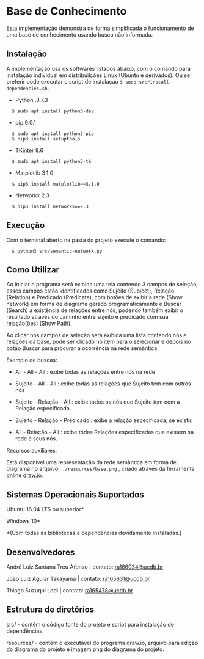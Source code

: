 # Base de Conhecimento

Esta implementação demonstra de forma simplificada o funcionamento de uma base de conhecimento usando busca não informada.


## Instalação

A implementação usa os softwares listados abaixo, com o comando para instalação individual em distribuilções Linux (Ubuntu e derivados). Ou se preferir pode executar o script de instalaçao ``` $ sudo src/install-dependencies.sh ```.

- Python .3.7.3

```
  $ sudo apt install python3-dev
```

- pip 9.0.1

```
  $ sudo apt install python3-pip
  $ pip3 install setuptools
```

- TKinter 8.6

```
  $ sudo apt install python3-tk
```

- Matplotlib 3.1.0

```
  $ pip3 install matplotlib==3.1.0
```

- Networkx 2.3

```
  $ pip3 install networkx==2.3
```


## Execução

Com o terminal aberto na pasta do projeto execute o comando:

```
  $ python3 src/semantic-network.py
```


## Como Utilizar

Ao iniciar o programa será exibida uma tela contendo 3 campos de seleção, esses campos estão identificados como Sujeito (Subject), Relação (Relation) e Predicado (Predicate), com botões de exibir a rede (Show network) em forma de diagrama gerado programaticamente e Buscar (Search) a existência de relações entre nós, podendo também exibir o resultado através do caminho entre sujeito e predicado com sua relação(ões) (Show Path).

Ao clicar nos campos de seleção será exibida uma lista contendo nós e relações da base, pode ser clicado no item para o selecionar e depois no botão Buscar para procurar a ocorrência na rede semântica.

Exemplo de buscas:

- All - All - All : exibe todas as relações entre nós na rede

- Sujeito - All - All : exibe todas as relações que Sujeito tem com outros nós

- Sujeito - Relação - All : exibe todos os nós que Sujeito tem com a Relação especificada.

- Sujeito - Relação - Predicado : exibe a relação especificada, se existir.

- All - Relação - All : exibe todas Relações especificadas que existem na rede e seus nós.

Recursos auxiliares:

Está disponível uma representação da rede semântica em forma de diagrama no arquivo ``` ./resources/base.png``` , criado através da ferramenta online [draw.io](https://www.draw.io/).


## Sistemas Operacionais Suportados

Ubuntu 16.04 LTS ou superior*

Windows 10*

*(Com todas as bibliotecas e dependências devidamente instaladas.)


## Desenvolvedores

André Luiz Santana Treu Afonso | contato: ra166034@ucdb.br

João Luiz Aguiar Takayama | contato: ra165631@ucdb.br

Thiago Suzuqui Lodi | contato: ra165478@ucdb.br

## Estrutura de diretórios

src/ - contém o código fonte do projeto e script para instalação de dependências

resources/ - contém o executável do programa draw.io, arquivo para edição do diagrama do projeto e imagem png do diagrama do projeto.